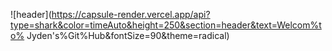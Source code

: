 ![header](https://capsule-render.vercel.app/api?type=shark&color=timeAuto&height=250&section=header&text=Welcom%to%
Jyden's%Git%Hub&fontSize=90&theme=radical)
<!--
**kimgt0128/kimgt0128** is a ✨ _special_ ✨ repository because its `README.md` (this file) appears on your GitHub profile.

Here are some ideas to get you started:

- 🔭 I’m currently working on ...
- 🌱 I’m currently learning ...
- 👯 I’m looking to collaborate on ...
- 🤔 I’m looking for help with ...
- 💬 Ask me about ...
- 📫 How to reach me: ...
- 😄 Pronouns: ...
- ⚡ Fun fact: ...
-->
